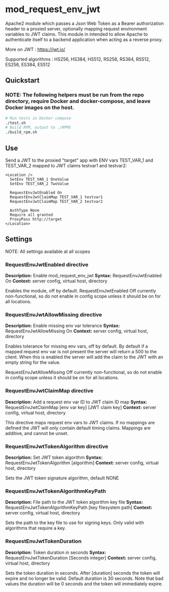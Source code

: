 mod_request_env_jwt
===================

Apache2 module which passes a Json Web Token as a Bearer authorization header to a proxied server, optionally mapping request environment variables to JWT claims.
This module in intended to allow Apache to authenticate itself to a backend application when acting as a reverse proxy.

More on JWT : https://jwt.io/

Supported algorithms : HS256, HS384, HS512, RS256, RS384, RS512, ES256, ES384, ES512

Quickstart
----------

### NOTE: The following helpers must be run from the repo directory, require Docker and docker-compose, and leave Docker images on the host.

```bash
# Run tests in Docker compose
./test.sh
# Build RPM, output to ./RPMS
./build_rpm.sh
```

Use
---

Send a JWT to the proxied "target" app with ENV vars TEST_VAR_1 and TEST_VAR_2 mapped to JWT claims testvar1 and testvar2:

```
<Location />
  SetEnv TEST_VAR_1 OneValue
  SetEnv TEST_VAR_2 TwoValue

  RequestEnvJwtEnabled On
  RequestEnvJwtClaimMap TEST_VAR_1 testvar1
  RequestEnvJwtClaimMap TEST_VAR_2 testvar2

  AuthType None
  Require all granted
  ProxyPass http://target
</Location>
```

Settings
--------

NOTE: All settings available at all scopes

### RequestEnvJwtEnabled directive
**Description:** Enable mod_request_env_jwt
**Syntax:** RequestEnvJwtEnabled On
**Context:** server config, virtual host, directory

Enables the module, off by default.
RequestEnvJwtEnabled Off currently non-functional, so do not enable in config scope unless it should be on for all locations.

### RequestEnvJwtAllowMissing directive
**Description:** Enable missing env var tolerance
**Syntax:** RequestEnvJwtAllowMissing On
**Context:** server config, virtual host, directory

Enables tolerance for missing env vars, off by default.
By default if a mapped request env var is not present the server will return a 500 to the client.
When this is enabled the server will add the claim to the JWT with an empty string for the value.

RequestEnvJwtAllowMissing Off currently non-functional, so do not enable in config scope unless it should be on for all locations.

### RequestEnvJwtClaimMap directive
**Description:** Add a request env var ID to JWT claim ID map
**Syntax:** RequestEnvJwtClaimMap [env var key] [JWT claim key]
**Context:** server config, virtual host, directory

This directive maps request env vars to JWT claims.
If no mappings are defined the JWT will only contain default timing claims.
Mappings are additive, and cannot be unset.

### RequestEnvJwtTokenAlgorithm directive
**Description:** Set JWT token algorithm
**Syntax:** RequestEnvJwtTokenAlgorithm [algorithm]
**Context:** server config, virtual host, directory

Sets the JWT token signature algorithm, default NONE

### RequestEnvJwtTokenAlgorithmKeyPath
**Description:** File path to the JWT token algorithm key file
**Syntax:** RequestEnvJwtTokenAlgorithmKeyPath [key filesystem path]
**Context:** server config, virtual host, directory

Sets the path to the key file to use for signing keys.
Only valid with algorithms that require a key.

### RequestEnvJwtTokenDuration
**Description:** Token duration in seconds
**Syntax:** RequestEnvJwtTokenDuration [Seconds integer]
**Context:** server config, virtual host, directory

Sets the token duration in seconds.
After [duration] seconds the token will expire and no longer be valid.
Default duration is 30 seconds.
Note that bad values the duration will be 0 seconds and the token will immediately expire.
